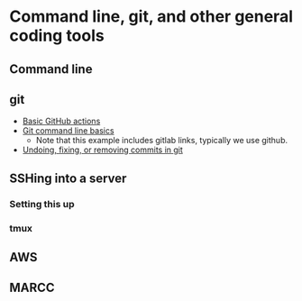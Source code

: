# Command line, git, and other general coding tools

## Command line

## git
- [Basic GitHub actions](https://guides.github.com/activities/hello-world/)
- [Git command line basics](https://docs.gitlab.com/ee/gitlab-basics/start-using-git.html)
    - Note that this example includes gitlab links, typically we use github.
- [Undoing, fixing, or removing commits in git](https://sethrobertson.github.io/GitFixUm)

## SSHing into a server
### Setting this up
### tmux

## AWS

## MARCC
